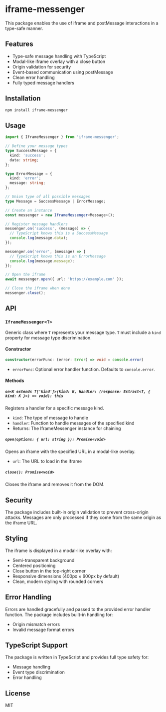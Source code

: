 # iframe-messenger

This package enables the use of iframe and postMessage interactions in a type-safe manner.

## Features

- Type-safe message handling with TypeScript
- Modal-like iframe overlay with a close button
- Origin validation for security
- Event-based communication using postMessage
- Clean error handling
- Fully typed message handlers

## Installation

```bash
npm install iframe-messenger
```

## Usage

```typescript
import { IframeMessenger } from 'iframe-messenger';

// Define your message types
type SuccessMessage = {
  kind: 'success';
  data: string;
};

type ErrorMessage = {
  kind: 'error';
  message: string;
};

// Union type of all possible messages
type Message = SuccessMessage | ErrorMessage;

// Create an instance
const messenger = new IframeMessenger<Message>();

// Register message handlers
messenger.on('success', (message) => {
  // TypeScript knows this is a SuccessMessage
  console.log(message.data);
});

messenger.on('error', (message) => {
  // TypeScript knows this is an ErrorMessage
  console.log(message.message);
});

// Open the iframe
await messenger.open({ url: 'https://example.com' });

// Close the iframe when done
messenger.close();
```

## API

### `IframeMessenger<T>`

Generic class where `T` represents your message type. `T` must include a `kind` property for message type discrimination.

#### Constructor

```typescript
constructor(errorFunc: (error: Error) => void = console.error)
```

- `errorFunc`: Optional error handler function. Defaults to `console.error`.

#### Methods

##### `on<K extends T['kind']>(kind: K, handler: (response: Extract<T, { kind: K }>) => void): this`

Registers a handler for a specific message kind.

- `kind`: The type of message to handle
- `handler`: Function to handle messages of the specified kind
- Returns: The IframeMessenger instance for chaining

##### `open(options: { url: string }): Promise<void>`

Opens an iframe with the specified URL in a modal-like overlay.

- `url`: The URL to load in the iframe

##### `close(): Promise<void>`

Closes the iframe and removes it from the DOM.

## Security

The package includes built-in origin validation to prevent cross-origin attacks. Messages are only processed if they come from the same origin as the iframe URL.

## Styling

The iframe is displayed in a modal-like overlay with:
- Semi-transparent background
- Centered positioning
- Close button in the top-right corner
- Responsive dimensions (400px × 600px by default)
- Clean, modern styling with rounded corners

## Error Handling

Errors are handled gracefully and passed to the provided error handler function. The package includes built-in handling for:
- Origin mismatch errors
- Invalid message format errors

## TypeScript Support

The package is written in TypeScript and provides full type safety for:
- Message handling
- Event type discrimination
- Error handling

## License

MIT

